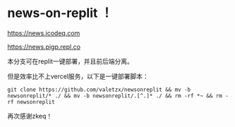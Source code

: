 # news-on-replit ！

https://news.icodeq.com

https://news.pigp.repl.co

本分支可在replit一键部署，并且前后端分离。

但是效率比不上vercel服务，以下是一键部署脚本：

```
git clone https://github.com/valetzx/newsonreplit && mv -b newsonreplit/* ./ && mv -b newsonreplit/.[^.]* ./ && rm -rf *~ && rm -rf newsonreplit
```

再次感谢zkeq！